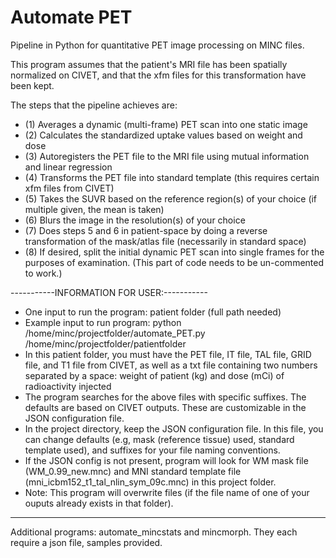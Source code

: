 # Automate PET

Pipeline in Python for quantitative PET image processing on MINC files. 

This program assumes that the patient's MRI file has been spatially normalized on CIVET, and that the xfm files for this transformation have been kept.  

The steps that the pipeline achieves are: 

- (1) Averages a dynamic (multi-frame) PET scan into one static image 
- (2) Calculates the standardized uptake values based on weight and dose 
- (3) Autoregisters the PET file to the MRI file using mutual information and linear regression
- (4) Transforms the PET file into standard template (this requires certain xfm files from CIVET)
- (5) Takes the SUVR based on the reference region(s) of your choice (if multiple given, the mean is taken)
- (6) Blurs the image in the resolution(s) of your choice
- (7) Does steps 5 and 6 in patient-space by doing a reverse transformation of the mask/atlas file (necessarily in standard space)
- (8) If desired, split the initial dynamic PET scan into single frames for the purposes of examination. (This part of code needs to be un-commented to work.)


-----------INFORMATION FOR USER:----------- 
- One input to run the program: patient folder (full path needed)
- Example input to run program: python /home/minc/projectfolder/automate_PET.py /home/minc/projectfolder/patientfolder
- In this patient folder, you must have the PET file, IT file, TAL file, GRID file, and T1 file from CIVET, as well as a txt file containing two numbers separated by a space: weight of patient (kg) and dose (mCi) of radioactivity injected 
- The program searches for the above files with specific suffixes. The defaults are based on CIVET outputs. These are customizable in the JSON configuration file. 
- In the project directory, keep the JSON configuration file. In this file, you can change defaults (e.g, mask (reference tissue) used, standard template used), and suffixes for your file naming conventions.  
- If the JSON config is not present, program will look for WM mask file (WM_0.99_new.mnc) and MNI standard template file (mni_icbm152_t1_tal_nlin_sym_09c.mnc) in this project folder.
- Note: This program will overwrite files (if the file name of one of your ouputs already exists in that folder).   

----------------------------------------------

Additional programs: automate_mincstats and mincmorph. They each require a json file, samples provided. 
